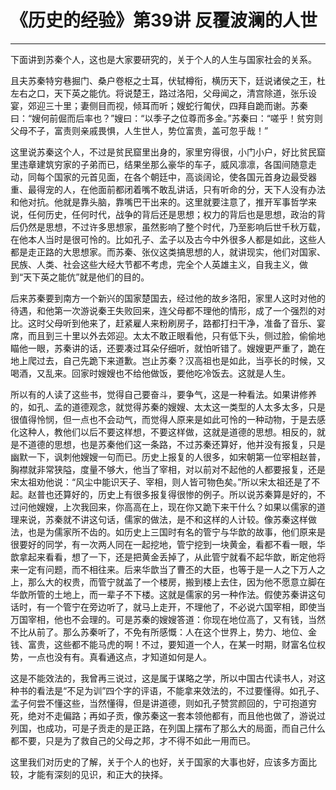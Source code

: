 # 《历史的经验》第39讲 反覆波澜的人世

------

下面讲到苏秦个人，这也是大家要研究的，关于个人的人生与国家社会的关系。

且夫苏秦特穷巷掘门、桑户卷枢之士耳，伏轼樽衔，横历天下，廷说诸侯之王，杜左右之口，天下英之能伉。将说楚王，路过洛阳，父母闻之，清宫除道，张乐设宴，郊迎三十里；妻侧目而视，倾耳而听；嫂蛇行匍伏，四拜自跪而谢。苏秦曰：“嫂何前倔而后率也？”嫂曰：“以季子之位尊而多金。”苏秦曰：“嗟乎！贫穷则父母不子，富责则亲戚畏惧，人生世人，势位富贵，盖可忽乎哉！”

这里说苏秦这个人，不过是贫民窟里出身的，家里穷得很，小门小户，好比贫民窟里违章建筑穷家的子弟而已，结果坐那么豪华的车子，威风凛凛，各国间随意走动，同每个国家的元首见面，在各个朝廷中，高谈阔论，使各国元首身边最受器重、最得宠的人，在他面前都闭着嘴不敢乱讲话，只有听命的分，天下人没有办法和他对抗。他就是靠头脑，靠嘴巴干出来的。这里就要注意了，推开军事哲学来说，任何历史，任何时代，战争的背后还是思想；权力的背后也是思想，政治的背后仍然是思想，不过许多思想家，虽然影响了整个时代，乃至影响后世千秋万载，在他本人当时是很可怜的。比如孔子、孟子以及古今中外很多人都是如此，这些人都是走正路的大思想家。而苏秦、张仪这类搞思想的人，就讲现实，他们对国家、民族、人类、社会这些大经大节都不考虑，完全个人英雄主义，自我主义，做到“天下英之能伉”就是他们的目的。

后来苏秦要到南方一个新兴的国家楚国去，经过他的故乡洛阳，家里人这时对他的待遇，和他第一次游说秦王失败回来，连父母都不理他的情形，成了一个强烈的对比。这时父母听到他来了，赶紧雇人来粉刷房子，路都打扫干净，准备了音乐、宴席，而且到三十里以外去郊迎。太太不敢正眼看他，只有低下头，侧过脸，偷偷地瞄他一眼，苏秦讲的话，还要凑过耳朵仔细听，就怕听错了。嫂嫂更严重了，跪在地上爬过去，自己先跪下来道歉。岂止苏秦？汉高祖也是如此，当亭长的时候，又喝酒，又乱来。回家时嫂嫂也不给他做饭，要他吃冷饭去。这就是人生。

所以有的人读了这些书，觉得自己要奋斗，要争气，这是一种看法。如果讲修养的，如孔、孟的道德观念，就觉得苏秦的嫂嫂、太太这一类型的人太多太多，只是很值得怜悯，但一点也不会动气，而觉得人原来是如此可怜的一种动物，于是去感化这种人，教他们以后不要这样想，不要这样做，这就是道德的思想。相反的，就是不道德的思想，也是苏秦他们这一条路，不过苏秦还算好，他并没有报复，只是幽默一下，讽刺他嫂嫂一句而已。历史上报复的人很多，如宋朝第一位宰相赵普，胸襟就非常狭隘，度量不够大，他当了宰相，对以前对不起他的人都要报复，还是宋太祖劝他说：“风尘中能识天子、宰相，则人皆可物色矣。”所以宋太祖还是了不起。赵普也还算好的，历史上有很多报复得很惨的例子。所以说苏秦算是好的，不过问他嫂嫂，上次我回来，你高高在上，现在你又跪下来干什么？如果以儒家的道理来说，苏秦就不讲这句话，儒家的做法，是不和这样的人计较。像苏秦这样做法，也是为儒家所不齿的。如历史上三国时有名的管宁与华歆的故事，他们原来是很要好的同学，有一次两人同在一起挖地，管宁挖到一块黄金，看都不看一眼，华歆拿起来看看，想了一下，还是把黄金丢掉了，从此管宁就看不起华歆，断定他将来一定有问题，而不相往来。后来华歆当了曹丕的大臣，也等于是一人之下万人之上，那么大的权贵，而管宁就盖了一个楼房，搬到楼上去住，因为他不愿意立脚在华歆所管的土地上，而一辈子不下楼。这就是儒家的另一种作法。假使苏秦讲这句话时，有一个管宁在旁边听了，就马上走开，不理他了，不必说六国宰相，即使当万国宰相，他也不会理的。可是苏秦的嫂嫂答道：你现在地位高了，又有钱，当然不比从前了。那么苏秦听了，不免有所感慨：人在这个世界上，势力、地位、金钱、富贵，这些都不能马虎的啊！不过，要知道一个人，在某一时期，财富名位权势，一点也没有有。真看通这点，才知道如何是人。

这是不能效法的，我曾再三说过，这是属于谋略之学，所以中国古代读书人，对这种书的看法是“不足为训”四个字的评语，不能拿来效法的，不过要懂得。如孔子、孟子何尝不懂这些，当然懂得，但是讲道德，则如孔子赞赏颜回的，宁可抱道穷死，绝对不走偏路；再如子贡，像苏秦这一套本领他都有，而且他也做了，游说过列国，也成功，可是子贡走的是正路，在列国上摆布了那么大的局面，而自己什么都不要，只是为了救自己的父母之邦，才不得不如此一用而已。

这里我们对历史的了解，关于个人的也好，关于国家的大事也好，应该多方面比较，才能有深刻的见识，和正大的抉择。